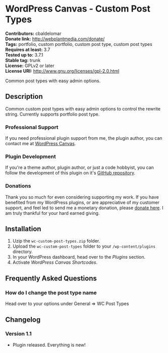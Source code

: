 # WordPress Canvas - Custom Post Types #

**Contributors:** cbaldelomar  
**Donate link:** http://webplantmedia.com/donate/  
**Tags:** portfolio, custom portfolio, custom post type, custom post types  
**Requires at least:** 3.7  
**Tested up to:** 3.7.1  
**Stable tag:** trunk  
**License:** GPLv2 or later  
**License URI:** http://www.gnu.org/licenses/gpl-2.0.html  

Common post types with easy admin options.

## Description ##

Common custom post types with easy admin options to control the rewrite string. Currently supports portfolio post type.

### Professional Support

If you need professional plugin support from me, the plugin author, you can contact me at [WordPress Canvas](http://wordpresscanvas.com/).

### Plugin Development

If you're a theme author, plugin author, or just a code hobbyist, you can follow the development of this plugin on it's [GitHub repository](https://github.com/webplantmedia/wc-shortcodes). 

### Donations

Thank you so much for even considering supporting my work. If you have benefited from my WordPress plugins, or are appreciative of my customer support, and feel led to send me a monetary donation, please [donate here](http://webplantmedia.com/donate/). I am truly thankful for your hard earned giving.

## Installation ##

1. Uzip the `wc-custom-post-types.zip` folder.
2. Upload the `wc-custom-post-types` folder to your `/wp-content/plugins` directory.
3. In your WordPress dashboard, head over to the *Plugins* section.
4. Activate *WordPress Canvas Shortcodes*.

## Frequently Asked Questions ##

### How do I change the post type name

Head over to your options under General => WC Post Types

## Changelog ##

### Version 1.1

* Plugin released. Everything is new!

